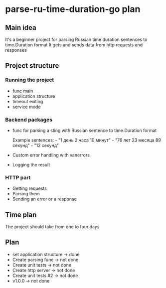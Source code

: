 # parse-ru-time-duration-go plan

## Main idea

It's a beginner project for parsing Russian time duration sentences to time.Duration format
It gets and sends data from http requests and responses

## Project structure

### Running the project

- func main
- application structure
- timeout exiting
- service mode

### Backend packages

- func for parsing a sting with Russian sentence to time.Duration format

    Example sentences:
        - "1 день 2 часа 10 минут"
        - "76 лет 23 месяца 89 секунд"
        - "12 секунд"
- Custom error handling with vanerrors
- Logging the result

### HTTP part

- Getting requests
- Parsing them
- Sending an error or a response

## Time plan

The project should take from one to four days

## Plan

- set application structure -> done
- Create parsing func -> not done
- Create unit tests -> not done
- Create http server -> not done
- Create unit tests #2 -> not done
- v1.0.0 -> not done
